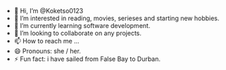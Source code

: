 - 👋 Hi, I’m @Koketso0123
- 👀 I’m interested in reading, movies, serieses and starting new hobbies.
- 🌱 I’m currently learning software development.
- 💞️ I’m looking to collaborate on any projects.
- 📫 How to reach me ...
- 😄 Pronouns: she / her.
- ⚡ Fun fact: i have sailed from False Bay to Durban.

<!---
Koketso0123/Koketso0123 is a ✨ special ✨ repository because its `README.md` (this file) appears on your GitHub profile.
You can click the Preview link to take a look at your changes.
--->
